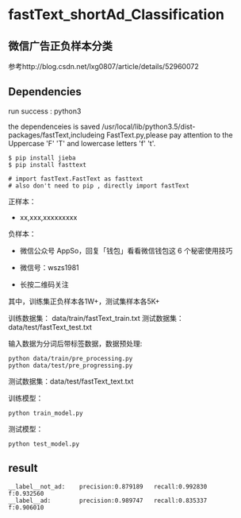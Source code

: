 # fastText_shortAd_Classification
## 微信广告正负样本分类
参考http://blog.csdn.net/lxg0807/article/details/52960072
## Dependencies
run success : python3

the dependenceies is saved /usr/local/lib/python3.5/dist-packages/fastText,includeing FastText.py,please pay attention to the Uppercase 'F' 'T' and lowercase letters 'f' 't'.

    $ pip install jieba
    $ pip install fasttext 

    # import fastText.FastText as fasttext 
    # also don't need to pip , directly import fastText
正样本：

* xx,xxx,xxxxxxxxx

负样本：

* 微信公众号 AppSo，回复「钱包」看看微信钱包这 6 个秘密使用技巧
 
* 微信号：wszs1981
 
* 长按二维码关注
 
其中，训练集正负样本各1W+，测试集样本各5K+

训练数据集： data/train/fastText_train.txt 
测试数据集： data/test/fastText_test.txt

输入数据为分词后带标签数据，数据预处理:

    python data/train/pre_processing.py
    python data/test/pre_progressing.py

测试数据集：data/test/fastText_text.txt 

训练模型：
   
    python train_model.py

测试模型：
   
    python test_model.py

## result

    __label__not_ad:    precision:0.879189	 recall:0.992830	 f:0.932560
    __label__ad:	    precision:0.989747	 recall:0.835337	 f:0.906010


